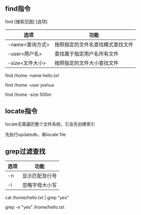 ## find指令

find [搜索范围] [选项]

| 选项            | 功能                             |
| --------------- | -------------------------------- |
| -name<查询方式> | 按照指定的文件名查找模式查找文件 |
| -user<用户名>   | 查找属于指定用户名所有文件       |
| -size<文件大小> | 按照指定的文件大小查找文件       |

find /home -name hello.txt

find /home -user joshua

find /home -size 500m

## locate指令

locate无需遍历整个文件系统，它会先创建索引

先执行updatedb，再locate file

## grep过滤查找

| 选项 | 功能           |
| ---- | -------------- |
| -n   | 显示匹配及行号 |
| -i   | 忽略字母大小写 |

cat /home/hello.txt | grep "yes"

grep -n "yes" /home/hello.txt
